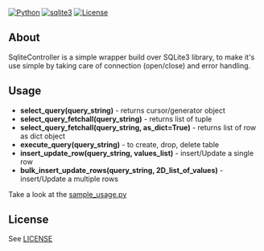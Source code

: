 [![Python](https://img.shields.io/static/v1?label=Python&message=3.6+|+3.7+|+3.8+|+3.9+|+3.10&color=2b5d80)](https://github.com/python)
[![sqlite3](https://img.shields.io/static/v1?label=SQLite3&message=+&color=2b5d80)](https://github.com/python/cpython/tree/f4c03484da59049eb62a9bf7777b963e2267d187/Lib/sqlite3)
[![License](https://img.shields.io/badge/license-MIT-blue.svg)](https://github.com/omal19/SQLite-controller/blob/main/LICENSE)

## About

SqliteController is a simple wrapper build over SQLite3 library, to make it's use simple by taking care of connection (open/close) and error handling.


## Usage

   * **select_query(query_string)** - returns cursor/generator object
   * **select_query_fetchall(query_string)** - returns list of tuple
   * **select_query_fetchall(query_string, as_dict=True)** - returns list of row as dict object
   * **execute_query(query_string)** - to create, drop, delete table 
   * **insert_update_row(query_string, values_list)** - insert/Update a single row
   * **bulk_insert_update_rows(query_string, 2D_list_of_values)** - insert/Update a multiple rows

Take a look at the [sample_usage.py](https://github.com/omal19/SQLite-controller/blob/main/sqliteController/sample_usage.py)


## License

See [LICENSE](https://github.com/omal19/SQLite-controller/blob/main/LICENSE)
